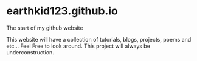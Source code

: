 # earthkid123.github.io
The start of my github website

This website will have a collection of tutorials, blogs, projects, poems and etc... Feel Free to look around. This project will always be underconstruction. 
